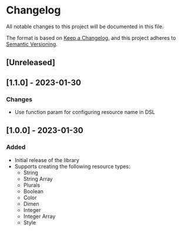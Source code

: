 # Changelog

All notable changes to this project will be documented in this file.

The format is based on [Keep a Changelog](https://keepachangelog.com/en/1.0.0/),
and this project adheres to [Semantic Versioning](https://semver.org/spec/v2.0.0.html).

## [Unreleased]

## [1.1.0] - 2023-01-30

### Changes

- Use function param for configuring resource name in DSL

## [1.0.0] - 2023-01-30

### Added

- Initial release of the library
- Supports creating the following resource types:
  - String
  - String Array
  - Plurals
  - Boolean
  - Color
  - Dimen
  - Integer
  - Integer Array
  - Style
